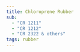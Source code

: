 ```yaml
---
title: Chloroprene Rubber
sub:
  - "CR 1211"
  - "CR 1212"
  - "CR 2322 & others"
tags: rubber
---
```


